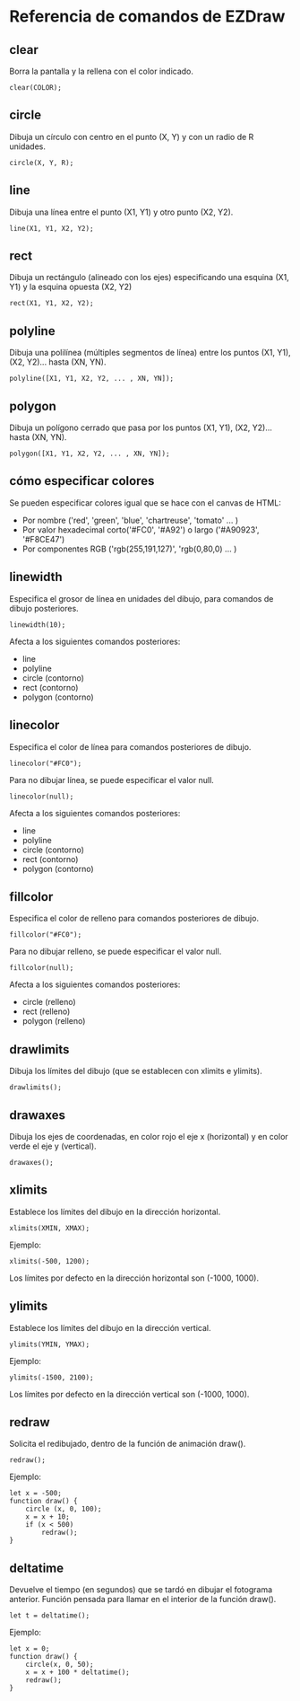 Referencia de comandos de EZDraw
================================

clear
-----
Borra la pantalla y la rellena con el color indicado.

    clear(COLOR);

circle
------
Dibuja un círculo con centro en el punto (X, Y) y con un radio de R unidades.

    circle(X, Y, R);

line
----

Dibuja una línea entre el punto (X1, Y1) y otro punto (X2, Y2).

    line(X1, Y1, X2, Y2);

rect
----
Dibuja un rectángulo (alineado con los ejes) especificando una esquina (X1, Y1) y la esquina opuesta (X2, Y2)

    rect(X1, Y1, X2, Y2);

polyline
--------
Dibuja una polilínea (múltiples segmentos de línea) entre los puntos (X1, Y1), (X2, Y2)... hasta (XN, YN).

    polyline([X1, Y1, X2, Y2, ... , XN, YN]);

polygon
-------
Dibuja un polígono cerrado que pasa por los puntos (X1, Y1), (X2, Y2)... hasta (XN, YN).

    polygon([X1, Y1, X2, Y2, ... , XN, YN]);

cómo especificar colores
------------------------
Se pueden especificar colores igual que se hace con el canvas de HTML:
- Por nombre ('red', 'green', 'blue', 'chartreuse', 'tomato' ... )
- Por valor hexadecimal corto('#FC0', '#A92') o largo ('#A90923', '#F8CE47')
- Por componentes RGB ('rgb(255,191,127)', 'rgb(0,80,0) ... )

linewidth
---------
Especifica el grosor de línea en unidades del dibujo, para comandos de dibujo posteriores.

    linewidth(10);

Afecta a los siguientes comandos posteriores:
- line
- polyline
- circle (contorno)
- rect (contorno)
- polygon (contorno)

linecolor
---------
Especifica el color de línea para comandos posteriores de dibujo.

    linecolor("#FC0");

Para no dibujar línea, se puede especificar el valor null.

    linecolor(null);

Afecta a los siguientes comandos posteriores:
- line
- polyline
- circle (contorno)
- rect (contorno)
- polygon (contorno)

fillcolor
---------
Especifica el color de relleno para comandos posteriores de dibujo.

    fillcolor("#FC0");

Para no dibujar relleno, se puede especificar el valor null.

    fillcolor(null);

Afecta a los siguientes comandos posteriores:
- circle (relleno)
- rect (relleno)
- polygon (relleno)

drawlimits
----------
Dibuja los límites del dibujo (que se establecen con xlimits e ylimits).

    drawlimits();

drawaxes
--------
Dibuja los ejes de coordenadas, en color rojo el eje x (horizontal) y en color verde el eje y (vertical).

    drawaxes();

xlimits
-------
Establece los límites del dibujo en la dirección horizontal.

    xlimits(XMIN, XMAX);

Ejemplo:

    xlimits(-500, 1200);

Los límites por defecto en la dirección horizontal son (-1000, 1000).

ylimits
-------
Establece los límites del dibujo en la dirección vertical.

    ylimits(YMIN, YMAX);

Ejemplo:

    ylimits(-1500, 2100);

Los límites por defecto en la dirección vertical son (-1000, 1000).

redraw
------
Solicita el redibujado, dentro de la función de animación draw().

    redraw();

Ejemplo:

    let x = -500;
    function draw() {
        circle (x, 0, 100);
        x = x + 10;
        if (x < 500)
            redraw();
    }

deltatime
---------
Devuelve el tiempo (en segundos) que se tardó en dibujar el fotograma anterior. Función pensada para llamar en el interior de la función draw().

    let t = deltatime();

Ejemplo:

    let x = 0;
    function draw() {
        circle(x, 0, 50);
        x = x + 100 * deltatime();
        redraw();
    }

